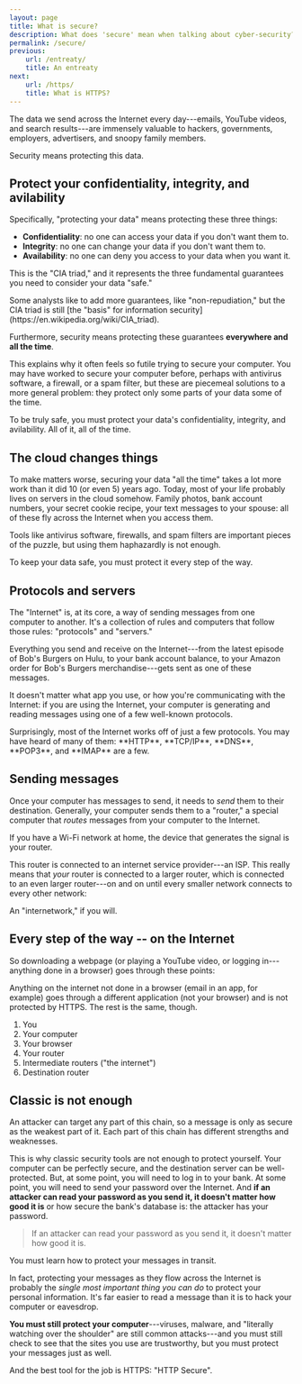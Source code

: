 ```yaml
---
layout: page
title: What is secure?
description: What does 'secure' mean when talking about cyber-security?
permalink: /secure/
previous:
    url: /entreaty/
    title: An entreaty
next:
    url: /https/
    title: What is HTTPS?
---
```


The data we send across the Internet every day---emails, YouTube videos, and search results---are immensely valuable to hackers, governments, employers, advertisers, and snoopy family members.

Security means protecting this data.

## Protect your confidentiality, integrity, and avilability

Specifically, "protecting your data" means protecting these three things:

* **Confidentiality**: no one can access your data if you don't want them to.
* **Integrity**: no one can change your data if you don't want them to.
* **Availability**: no one can deny you access to your data when you want it.

This is the "CIA triad," and it represents the three fundamental guarantees you need to consider your data "safe."

<aside class="sidenote">
Some analysts like to add more guarantees, like "non-repudiation," but the CIA triad is still [the "basis" for information security](https://en.wikipedia.org/wiki/CIA_triad).
</aside>

Furthermore, security means protecting these guarantees **everywhere and all the time**.

This explains why it often feels so futile trying to secure your computer. You may have worked to secure your computer before, perhaps with antivirus software, a firewall, or a spam filter, but these are piecemeal solutions to a more general problem: they protect only some parts of your data some of the time.

To be truly safe, you must protect your data's confidentiality, integrity, and avilability. All of it, all of the time.

## The cloud changes things

To make matters worse, securing your data "all the time" takes a lot more work than it did 10 (or even 5) years ago. Today, most of your life probably lives on servers in the cloud somehow. Family photos, bank account numbers, your secret cookie recipe, your text messages to your spouse: all of these fly across the Internet when you access them.

Tools like antivirus software, firewalls, and spam filters are important pieces of the puzzle, but using them haphazardly is not enough. 

To keep your data safe, you must protect it every step of the way.

## Protocols and servers

The "Internet" is, at its core, a way of sending messages from one computer to another. It's a collection of rules and computers that follow those rules: "protocols" and "servers."

Everything you send and receive on the Internet---from the latest episode of Bob's Burgers on Hulu, to your bank account balance, to your Amazon order for Bob's Burgers merchandise---gets sent as one of these messages. 

It doesn't matter what app you use, or how you're communicating with the Internet: if you are using the Internet, your computer is generating and reading messages using one of a few well-known protocols.

<aside class="sidenote">
Surprisingly, most of the Internet works off of just a few protocols. You may have heard of many of them: **HTTP**, **TCP/IP**, **DNS**, **POP3**, and **IMAP** are a few.
</aside>

## Sending messages

Once your computer has messages to send, it needs to *send* them to their destination. Generally, your computer sends them to a "router," a special computer that *routes* messages from your computer to the Internet. 

<aside class="sidenote">
If you have a Wi-Fi network at home, the device that generates the signal is your router.
</aside>

This router is connected to an internet service provider---an ISP. This really means that *your* router is connected to a larger router, which is connected to an even larger router---on and on until every smaller network connects to every other network:

An "internetwork," if you will.

## Every step of the way -- on the Internet

So downloading a webpage (or playing a YouTube video, or logging in---anything done in a browser) goes through these points:

<aside class="sidenote">
Anything on the internet not done in a browser (email in an app, for example) goes through a different application (not your browser) and is not protected by HTTPS. The rest is the same, though.
</aside>

1. You
2. Your computer
3. Your browser
4. Your router
5. Intermediate routers ("the internet")
6. Destination router

## Classic is not enough

An attacker can target any part of this chain, so a message is only as secure as the weakest part of it. Each part of this chain has different strengths and weaknesses.

This is why classic security tools are not enough to protect yourself. Your computer can be perfectly secure, and the destination server can be well-protected. But, at some point, you will need to log in to your bank. At some point, you will need to send your password over the Internet. And **if an attacker can read your password as you send it, it doesn't matter how good it is** or how secure the bank's database is: the attacker has your password.

<blockquote class="pullquote">
If an attacker can read your password as you send it, it doesn't matter how good it is.
</blockquote>

You must learn how to protect your messages in transit.

In fact, protecting your messages as they flow across the Internet is probably the *single most important thing you can do* to protect your personal information. It's far easier to read a message than it is to hack your computer or eavesdrop.

**You must still protect your computer**---viruses, malware, and "literally watching over the shoulder" are still common attacks---and you must still check to see that the sites you use are trustworthy, but you must protect your messages just as well.

And the best tool for the job is HTTPS: "HTTP Secure".

<!-- TODO https://www.youtube.com/watch?v=GqmQg-cszw4 -->